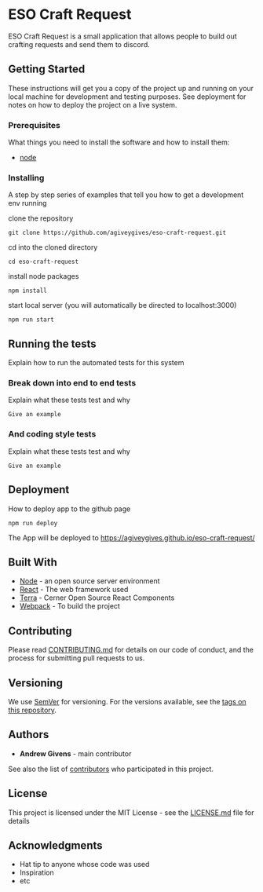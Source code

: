 # ESO Craft Request

ESO Craft Request is a small application that allows people to build out crafting requests and send them to discord.

## Getting Started

These instructions will get you a copy of the project up and running on your local machine for development and testing purposes. See deployment for notes on how to deploy the project on a live system.

### Prerequisites

What things you need to install the software and how to install them:
* [node](https://nodejs.org/en/)

### Installing

A step by step series of examples that tell you how to get a development env running

clone the repository

```
git clone https://github.com/agiveygives/eso-craft-request.git
```

cd into the cloned directory

```
cd eso-craft-request
```

install node packages

```
npm install
```

start local server (you will automatically be directed to localhost:3000)

```
npm run start
```

## Running the tests

Explain how to run the automated tests for this system

### Break down into end to end tests

Explain what these tests test and why

```
Give an example
```

### And coding style tests

Explain what these tests test and why

```
Give an example
```

## Deployment

How to deploy app to the github page

```
npm run deploy
```

The App will be deployed to https://agiveygives.github.io/eso-craft-request/

## Built With

* [Node](https://nodejs.org/en/) - an open source server environment
* [React](https://reactjs.org/) - The web framework used
* [Terra](https://engineering.cerner.com/terra-ui/#/home/terra-ui/index) - Cerner Open Source React Components
* [Webpack](https://webpack.js.org/) - To build the project

## Contributing

Please read [CONTRIBUTING.md]() for details on our code of conduct, and the process for submitting pull requests to us.

## Versioning

We use [SemVer](http://semver.org/) for versioning. For the versions available, see the [tags on this repository](https://github.com/agiveygives/eso-craft-request/tags).

## Authors

* **Andrew Givens** - main contributor

See also the list of [contributors](https://github.com/agiveygives/eso-craft-request/graphs/contributors) who participated in this project.

## License

This project is licensed under the MIT License - see the [LICENSE.md](LICENSE.md) file for details

## Acknowledgments

* Hat tip to anyone whose code was used
* Inspiration
* etc

